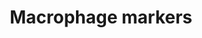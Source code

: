 ---
annotations:
- id: CL:0000235
  parent: native cell
  type: Cell Type Ontology
  value: macrophage
authors:
- Thomas
- MaintBot
- Egonw
citedin: ''
communities: []
description: Overview of macrophage markers.  Based on [this list](http://www.antibodybeyond.com/reviews/cell-markers/macrophage-marker.htm)
  and tissue-specific gene expression from [GeneAtlas](http://biogps.org/).
last-edited: 2025-03-09
ndex: null
organisms:
- Mus musculus
redirect_from:
- /index.php/Pathway:WP2271
- /instance/WP2271
- /instance/WP2271_r137781
revision: r137781
schema-jsonld:
- '@context': https://schema.org/
  '@id': https://wikipathways.github.io/pathways/WP2271.html
  '@type': Dataset
  creator:
    '@type': Organization
    name: WikiPathways
  description: Overview of macrophage markers.  Based on [this list](http://www.antibodybeyond.com/reviews/cell-markers/macrophage-marker.htm)
    and tissue-specific gene expression from [GeneAtlas](http://biogps.org/).
  keywords:
  - Cd14
  - Cd163
  - Cd52
  - Cd68
  - Cd74
  - Cd83
  - Cd86
  - F3
  - Lyz2
  - Rac2
  license: CC0
  name: Macrophage markers
seo: CreativeWork
title: Macrophage markers
wpid: WP2271
---